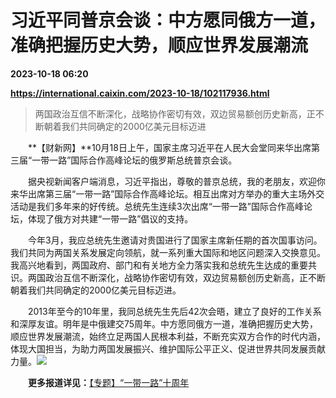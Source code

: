 # 习近平同普京会谈：中方愿同俄方一道，准确把握历史大势，顺应世界发展潮流

**2023-10-18 06:20**

**https://international.caixin.com/2023-10-18/102117936.html**

> 两国政治互信不断深化，战略协作密切有效，双边贸易额创历史新高，正不断朝着我们共同确定的2000亿美元目标迈进

  
  
  

　　**【财新网】**10月18日上午，国家主席习近平在人民大会堂同来华出席第三届“一带一路”国际合作高峰论坛的俄罗斯总统普京会谈。

　　据央视新闻客户端消息，习近平指出，尊敬的普京总统，我的老朋友，欢迎你来华出席第三届“一带一路”国际合作高峰论坛。相互出席对方举办的重大主场外交活动是我们多年来的好传统。总统先生连续3次出席“一带一路”国际合作高峰论坛，体现了俄方对共建“一带一路”倡议的支持。

　　今年3月，我应总统先生邀请对贵国进行了国家主席新任期的首次国事访问。我们共同为两国关系发展定向领航，就一系列重大国际和地区问题深入交换意见。我高兴地看到，两国政府、部门和有关地方全力落实我和总统先生达成的重要共识。两国政治互信不断深化，战略协作密切有效，双边贸易额创历史新高，正不断朝着我们共同确定的2000亿美元目标迈进。

　　2013年至今的10年里，我同总统先生先后42次会晤，建立了良好的工作关系和深厚友谊。明年是中俄建交75周年。中方愿同俄方一道，准确把握历史大势，顺应世界发展潮流，始终立足两国人民根本利益，不断充实双方合作的时代内涵，体现大国担当，为助力两国发展振兴、维护国际公平正义、促进世界共同发展贡献力量。[![](https://www.caixin.com/favicon.ico)](https://international.caixin.com/2023-10-18/102117936.html "习近平同普京会谈：中方愿同俄方一道，准确把握历史大势，顺应世界发展潮流")

　　**更多报道详见：**[【专题】“一带一路”十周年](https://mappv5.caixin.com/m_topic_detail/1286.html?cxapp_topic=1286)